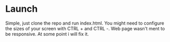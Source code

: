 # Launch
Simple, just clone the repo and run index.html. You might need to configure the sizes of your screen with CTRL + and CTRL -. Web page wasn't ment to be responsive. At some point i will fix it.  
